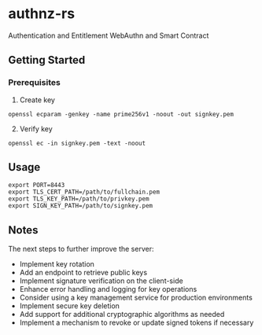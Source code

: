 # authnz-rs
Authentication and Entitlement WebAuthn and Smart Contract 

## Getting Started

### Prerequisites

1. Create key
```shell
openssl ecparam -genkey -name prime256v1 -noout -out signkey.pem
```

2. Verify key
```shell
openssl ec -in signkey.pem -text -noout
```


## Usage

```env
export PORT=8443
export TLS_CERT_PATH=/path/to/fullchain.pem
export TLS_KEY_PATH=/path/to/privkey.pem
export SIGN_KEY_PATH=/path/to/signkey.pem
```

## Notes

The next steps to further improve the server:

- Implement key rotation
- Add an endpoint to retrieve public keys
- Implement signature verification on the client-side
- Enhance error handling and logging for key operations
- Consider using a key management service for production environments
- Implement secure key deletion
- Add support for additional cryptographic algorithms as needed
- Implement a mechanism to revoke or update signed tokens if necessary
